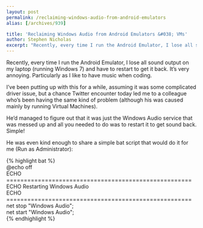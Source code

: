 ```yaml
---
layout: post
permalink: /reclaiming-windows-audio-from-android-emulators
alias: [/archives/939]

title: 'Reclaiming Windows Audio from Android Emulators &#038; VMs'
author: Stephen Nicholas
excerpt: "Recently, every time I run the Android Emulator, I lose all sound output on my laptop (running Windows 7) and have to restart to get it back. It's very annoying. But luckily the solution is fantastically simple..."
---
```

Recently, every time I run the Android Emulator, I lose all sound output on my laptop (running Windows 7) and have to restart to get it back. It&#8217;s very annoying. Particularly as I like to have music when coding.

I&#8217;ve been putting up with this for a while, assuming it was some complicated driver issue, but a chance Twitter encounter today led me to a colleague who&#8217;s been having the same kind of problem (although his was caused mainly by running Virtual Machines).

He&#8217;d managed to figure out that it was just the Windows Audio service that was messed up and all you needed to do was to restart it to get sound back. Simple!

He was even kind enough to share a simple bat script that would do it for me (Run as Administrator):

{% highlight bat %}  
@echo off  
ECHO =====================================================  
ECHO Restarting Windows Audio  
ECHO =====================================================  
net stop "Windows Audio";  
net start "Windows Audio";  
{% endhighlight %}
